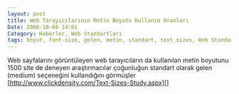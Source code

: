 ```yaml
---
layout: post
title: Web Tarayıcılarının Metin Boyutu Kullanım Oranları
Date: 2006-10-08 14:01
Category: Haberler, Web Standartları
tags: boyut, font-size, gelen, metin, standart, text_sizes, Web Standartları
---
```


Web sayfalarını görüntüleyen web tarayıcıların da kullanılan metin
boyutunu 1500 site de deneyen araştırmacılar çoğunluğun standart olarak
gelen (medium) seçeneğini kullandığını görmüşler
[http://www.clickdensity.com/Text-Sizes-Study.aspx][]

  [http://www.clickdensity.com/Text-Sizes-Study.aspx]: http://www.clickdensity.com/Text-Sizes-Study.aspx
